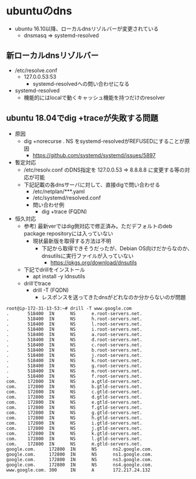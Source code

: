 # ubuntuのdns

* ubuntu 16.10以降、ローカルdnsリゾルバーが変更されている
  * dnsmasq => systemd-resolved

## 新ローカルdnsリゾルバー

* /etc/resolve.conf
  * 127.0.0.53:53
    * systemd-resolvedへの問い合わせになる
* systemd-resolved
  * 機能的にはlocalで動くキャッシュ機能を持つだけのresolver

## ubuntu 18.04でdig +traceが失敗する問題

* 原因
  * dig +norecurse . NS をsystemd-resolvedがREFUSEDにすることが原因
    * https://github.com/systemd/systemd/issues/5897
* 暫定対応
    * /etc/resolv.conf のDNS指定を 127.0.0.53 => 8.8.8.8 に変更する等の対応が可能
    * 下記記載の各dnsサーバに対して、直接digで問い合わせる
      * /etc/netplan/***.yaml
      * /etc/systemd/resolved.conf
      * 問い合わせ例
        * dig +trace (FQDN)
* 恒久対応
  * 参考) 最新verではdig側対応で修正済み。ただデフォルトのdeb package repositoryには入っていない
    * 現状最新版を取得する方法は不明
      * 下記から取得できそうだったが、Debian OS向けだからなのか、dnsutilsに実行ファイルが入っていない
        * https://pkgs.org/download/dnsutils
  * 下記でdrillをインストール
    * apt install -y ldnsutils
  * drillでtrace
    * drill -T (FQDN)
      * レスポンスを送ってきたdnsがどれなのか分からないのが問題
```
root@ip-172-31-13-53:~# drill -T www.google.com
.       518400  IN      NS      e.root-servers.net.
.       518400  IN      NS      h.root-servers.net.
.       518400  IN      NS      l.root-servers.net.
.       518400  IN      NS      i.root-servers.net.
.       518400  IN      NS      a.root-servers.net.
.       518400  IN      NS      d.root-servers.net.
.       518400  IN      NS      c.root-servers.net.
.       518400  IN      NS      b.root-servers.net.
.       518400  IN      NS      j.root-servers.net.
.       518400  IN      NS      k.root-servers.net.
.       518400  IN      NS      g.root-servers.net.
.       518400  IN      NS      m.root-servers.net.
.       518400  IN      NS      f.root-servers.net.
com.    172800  IN      NS      a.gtld-servers.net.
com.    172800  IN      NS      b.gtld-servers.net.
com.    172800  IN      NS      c.gtld-servers.net.
com.    172800  IN      NS      d.gtld-servers.net.
com.    172800  IN      NS      e.gtld-servers.net.
com.    172800  IN      NS      f.gtld-servers.net.
com.    172800  IN      NS      g.gtld-servers.net.
com.    172800  IN      NS      h.gtld-servers.net.
com.    172800  IN      NS      i.gtld-servers.net.
com.    172800  IN      NS      j.gtld-servers.net.
com.    172800  IN      NS      k.gtld-servers.net.
com.    172800  IN      NS      l.gtld-servers.net.
com.    172800  IN      NS      m.gtld-servers.net.
google.com.     172800  IN      NS      ns2.google.com.
google.com.     172800  IN      NS      ns1.google.com.
google.com.     172800  IN      NS      ns3.google.com.
google.com.     172800  IN      NS      ns4.google.com.
www.google.com. 300     IN      A       172.217.24.132
```